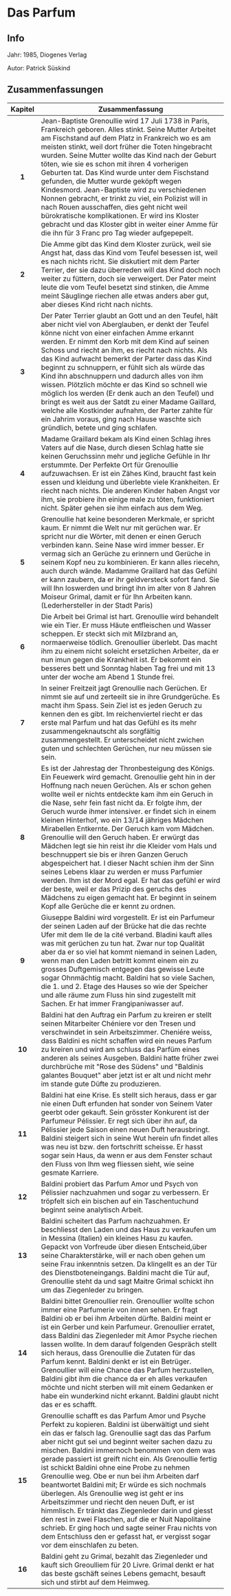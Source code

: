 # Das Parfum
## Info
Jahr: 1985, Diogenes Verlag

Autor: Patrick Süskind

## Zusammenfassungen 


| Kapitel | Zusammenfassung |
|:-------:|-----------------|
|**1**    |Jean-Baptiste Grenoullie wird 17 Juli 1738 in Paris, Frankreich geboren. Alles stinkt. Seine Mutter Arbeitet am Fischstand auf dem Platz in Frankreich wo es am meisten stinkt, weil dort früher die Toten hingebracht wurden. Seine Mutter wollte das Kind nach der Geburt töten, wie sie es schon mit ihren 4 vorherigen Geburten tat. Das Kind wurde unter dem Fischstand gefunden, die Mutter wurde geköpft wegen Kindesmord. Jean-Baptiste wird zu verschiedenen Nonnen gebracht, er trinkt zu viel, ein Polizist will in nach Rouen ausschaffen, dies geht nicht weil bürokratische komplikationen. Er wird ins Kloster gebracht und das Kloster gibt in weiter einer Amme für die ihn für 3 Franc pro Tag wieder aufgepepelt.|
|**2**    |Die Amme gibt das Kind dem Kloster zurück, weil sie Angst hat, dass das Kind vom Teufel besessen ist, weil es nach nichts richt. Sie diskutiert mit dem Parter Terrier, der sie dazu überreden will das Kind doch noch weiter zu füttern, doch sie verweigert. Der Pater meint leute die vom Teufel besetzt sind stinken, die Amme meint Säuglinge riechen alle etwas anders aber gut, aber dieses Kind richt nach nichts.|
|**3**|Der Pater Terrier glaubt an Gott und an den Teufel, hält aber nicht viel von Aberglauben, er denkt der Teufel könne nicht von einer einfachen Amme erkannt werden. Er nimmt den Korb mit dem Kind auf seinen Schoss und riecht an ihm, es riecht nach nichts. Als das Kind aufwacht bemerkt der Parter dass das Kind beginnt zu schnuppern, er fühlt sich als würde das Kind ihn abschnuppern und dadurch alles von ihm wissen. Plötzlich möchte er das Kind so schnell wie möglich los werden (Er denk auch an den Teufel) und bringt es weit aus der Satdt zu einer Madame Gaillard, welche alle Kostkinder aufnahm, der Parter zahlte für ein Jahrim voraus, ging nach Hause waschte sich gründlich, betete und ging schlafen.|
|**4**|Madame Graillard bekam als Kind einen Schlag ihres Vaters auf die Nase, durch diesen Schlag hatte sie keinen Geruchssinn mehr und jegliche Gefühle in Ihr erstummte. Der Perfekte Ort für Grenoullie aufzuwachsen. Er ist ein Zähes Kind, braucht fast kein essen und kleidung und überlebte viele Krankheiten. Er riecht nach nichts. Die anderen Kinder haben Angst vor ihm, sie probiere ihn einige male zu töten, funktioniert nicht. Später gehen sie ihm einfach aus dem Weg.|
|**5**|Grenoullie hat keine besonderen Merkmale, er spricht kaum. Er nimmt die Welt nur mit gerüchen war. Er spricht nur die Wörter, mit denen er einen Geruch verbinden kann. Seine Nase wird immer besser. Er vermag sich an Gerüche zu erinnern und Gerüche in seinem Kopf neu zu kombinieren. Er kann alles riecehn, auch durch wände. Madamme Graillard hat das Gefühl er kann zaubern, da er ihr geldversteck sofort fand. Sie will Ihn loswerden und bringt ihn im alter von 8 Jahren Moiseur Grimal, damit er für Ihn Arbeiten kann. (Lederhersteller in der Stadt Paris)|
|**6**|Die Arbeit bei Grimal ist hart. Grenoullie wird behandelt wie ein Tier. Er muss Häute entfleischen und Wasser scheppen. Er steckt sich mit Milzbrand an, normaerweise tödlich. Grenoullier überlebt. Das macht ihm zu einem nicht soleicht ersetzlichen Arbeiter, da er nun imun gegen die Krankheit ist. Er bekommt ein besseres bett und Sonntag hlaben Tag frei und mit 13 unter der woche am Abend 1 Stunde frei.|
|**7**|In seiner Freitzeit jagt Grenoullie nach Gerüchen. Er nimmt sie auf und zerteeilt sie in ihre Grundgerüche. Es macht ihm Spass. Sein Ziel ist es jeden Geruch zu kennen den es gibt. Im reichenviertel riecht er das erste mal Parfum und hat das Gefühl es its mehr zusammengeknautscht als sorgfältig zusammengestellt. Er unterscheidet nicht zwichen guten und schlechten Gerüchen, nur neu müssen sie sein.|
|**8**|Es ist der Jahrestag der Thronbesteigung des Königs. Ein Feuewerk wird gemacht. Grenoullie geht hin in der Hoffnung nach neuen Gerüchen. Als er schon gehen wollte weil er nichts entdeckte kam ihm ein Geruch in die Nase, sehr fein fast nicht da. Er folgte ihm, der Geruch wurde ihmer intensiver. er findet sich in einem kleinen Hinterhof, wo ein 13/14 jähriges Mädchen Mirabellen Entkernte. Der Geruch kam vom Mädchen. Grenoullie will den Geruch haben. Er erwürgt das Mädchen legt sie hin reist ihr die Kleider vom Hals und beschnuppert sie bis er ihren Ganzen Geruch abgespeichert hat. I dieser Nacht schien ihm der Sinn seines Lebens klaar zu werden er muss Parfumier werden. Ihm ist der Mord egal. Er hat das gefühl er wird der beste, weil er das Prizip des geruchs des Mädchens zu eigen gemacht hat. Er beginnt in seinem Kopf alle Gerüche die er kennt zu ordnen.|
|**9**|Giuseppe Baldini wird vorgestellt. Er ist ein Parfumeur der seinen Laden auf der Brücke hat die das rechte Ufer mit dem Ile de la cité verband. Bladini kauft alles was mit gerüchen zu tun hat. Zwar nur top Qualität aber da er so viel hat kommt niemand in seinen Laden, wenn man den Laden betritt kommt einem ein zu grosses Duftgemisch entgegen das gewisse Leute sogar Ohnmächtig macht. Baldini hat so viele Sachen, die 1. und 2. Etage des Hauses so wie der Speicher und alle räume zum Fluss hin sind zugestellt mit Sachen. Er hat immer Frangipaniwasser auf.|
|**10**|Baldini hat den Auftrag ein Parfum zu kreiren er stellt seinen Mitarbeiter Chéniere vor den Tresen und verschwindet in sein Arbeitszimmer. Cheniére weiss, dass Baldini es nicht schaffen wird ein neues Parfum zu kreiren und wird am schluss das Parfüm eines anderen als seines Ausgeben. Baldini hatte früher zwei durchbrüche mit "Rose des Südens" und "Baldinis galantes Bouquet" aber jetzt ist er alt und nicht mehr im stande gute Düfte zu produzieren.|
|**11**|Baldini hat eine Krise. Es stellt sich heraus, dass er gar nie einen Duft erfunden hat sonder von Seinem Vater geerbt oder gekauft. Sein grösster Konkurent ist der Parfumeur Pélissier. Er regt sich über ihn auf, da Pélissier jede Saison einen neuen Duft herausbringt. Baldini steigert sich in seine Wut herein ufn findet alles was neu ist bzw. den fortschritt scheisse. Er hasst sogar sein Haus, da wenn er aus dem Fenster schaut den Fluss von Ihm weg fliessen sieht, wie seine gesmate Karriere.|
|**12**|Baldini probiert das Parfum Amor und Psych von Pélissier nachzuahmen und sogar zu verbessern. Er tröpfelt sich ein bischen auf ein Taschentuchund beginnt seine analytisch Arbeit.|
|**13**|Baldini scheitert das Parfum nachzuahmen. Er beschliesst den Laden und das Haus zu verkaufen um in Messina (Italien) ein kleines Hasu zu kaufen. Gepackt von Vorfreude über diesen Entscheid,über seine Charakterstärke, will er nach oben gehen um seine Frau inkenntnis setzen. Da klingellt es an der Tür des Dienstboteneingangs. Baldini macht die Tür auf, Grenoullie steht da und sagt Maitre Grimal schickt ihn um das Ziegenleder zu bringen.|
|**14**|Baldini bittet Grenoullier rein. Grenoullier wollte schon immer eine Parfumerie von innen sehen. Er fragt Baldini ob er bei ihm Arbeiten dürfte. Baldini meint er ist ein Gerber und kein Parfumeur. Grenoullier erratet, dass Baldini das Ziegenleder mit Amor Psyche riechen lassen wollte. In dem darauf folgenden Gespräch stellt sich heraus, dass Grenoullie die Zutaten für das Parfum kennt. Baldini denkt er ist ein Betrüger. Grenoullier will eine Chance das Parfum herzustellen, Baldini gibt ihm die chance da er eh alles verkaufen möchte und nicht sterben will mit einem Gedanken er habe ein wunderkind nicht erkannt. Baldini glaubt nicht das er es schafft.|
|**15**|Grenoullie schafft es das Parfum Amor und Psyche Perfekt zu kopieren. Baldini ist überwältigt und sieht ein das er falsch lag. Grenoullie sagt das das Parfum aber nicht gut sei und beginnt weiter sachen dazu zu mischen. Baldini immernoch benommen von dem was gerade passiert ist greift nicht ein. Als Grenoullie fertig ist schickt Baldini ohne eine Probe zu nehmen Grenoullie weg. Obe er nun bei ihm Arbeiten darf beantwortet Baldini mit; Er würde es sich nochmals überlegen. Als Grenoullie weg ist geht er ins Arbeitszimmer und riecht den neuen Duft, er ist himmlisch. Er tränkt das Ziegenleder darin und giesst den rest in zwei Flaschen, auf die er Nuit Napolitaine schrieb. Er ging hoch und sagte seiner Frau nichts von dem Entschluss den er gefasst hat, er vergisst sogar vor dem einschlafen zu beten.|
|**16**|Baldini geht zu Grimal, bezahlt das Ziegenleder und kauft sich Greoulliem für 20 Livre. Grimal denkt er hat das beste gschäft seines Lebens gemacht, besauft sich und stirbt auf dem Heimweg.|
